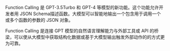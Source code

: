 Function Calling 是 GPT-3.5Turbo 和 GPT-4 等模型的新功能。这个功能允许开发者用 JSON Schema描述函数。大模型可以智能地输出一个包含用于调用一个或多个函数的参数的 JSON 对象。

Function Calling 是连接 GPT 模型的自然语言理解能力与外部工具或 API 的桥梁，可以使从大模型中获取结构化数据或基于大模型输出触发外部动作的的方式更为可靠。

